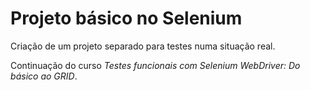 # Projeto básico no Selenium

Criação de um projeto separado para testes numa situação real.

Continuação do curso *Testes funcionais com Selenium WebDriver: Do básico ao GRID*.
